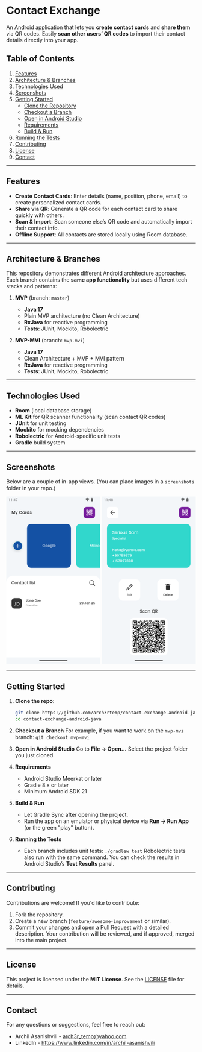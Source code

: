 # Contact Exchange

An Android application that lets you **create contact cards** and **share them** via QR codes. Easily **scan other users’ QR codes** to import their contact details directly into your app.

## Table of Contents
1. [Features](#features)  
2. [Architecture & Branches](#architecture--branches)  
3. [Technologies Used](#technologies-used)  
4. [Screenshots](#screenshots)  
5. [Getting Started](#getting-started)
   - [Clone the Repository](#clone-the-repository)
   - [Checkout a Branch](#checkout-a-branch)
   - [Open in Android Studio](#open-in-android-studio)
   - [Requirements](#requirements)
   - [Build & Run](#build--run)
6. [Running the Tests](#running-the-tests)  
7. [Contributing](#contributing)  
8. [License](#license)  
9. [Contact](#contact)

---

## Features
- **Create Contact Cards**: Enter details (name, position, phone, email) to create personalized contact cards.
- **Share via QR**: Generate a QR code for each contact card to share quickly with others.
- **Scan & Import**: Scan someone else’s QR code and automatically import their contact info.
- **Offline Support**: All contacts are stored locally using Room database.

---

## Architecture & Branches
This repository demonstrates different Android architecture approaches. Each branch contains the **same app functionality** but uses different tech stacks and patterns:

1. **MVP** (branch: `master`)
   - **Java 17**
   - Plain MVP architecture (no Clean Architecture)
   - **RxJava** for reactive programming
   - **Tests**: JUnit, Mockito, Robolectric

2. **MVP-MVI** (branch: `mvp-mvi`)
   - **Java 17**
   - Clean Architecture + MVP + MVI pattern
   - **RxJava** for reactive programming
   - **Tests**: JUnit, Mockito, Robolectric

---

## Technologies Used
- **Room** (local database storage)  
- **ML Kit** for QR scanner functionality (scan contact QR codes)  
- **JUnit** for unit testing  
- **Mockito** for mocking dependencies  
- **Robolectric** for Android-specific unit tests  
- **Gradle** build system

---

## Screenshots
Below are a couple of in-app views. (You can place images in a `screenshots` folder in your repo.)

<p style="text-align: center;">
  <img src="screenshots/contact_list.png" width="250" />
  <img src="screenshots/contact_details.png" width="250" />
</p>

---

## Getting Started

1. **Clone the repo**:
   ```bash
   git clone https://github.com/arch3rtemp/contact-exchange-android-java.git
   cd contact-exchange-android-java

2. **Checkout a Branch**
   For example, if you want to work on the `mvp-mvi` branch:
   `git checkout mvp-mvi`

3. **Open in Android Studio**
   Go to **File → Open...**
   Select the project folder you just cloned.

4. **Requirements**
   * Android Studio Meerkat or later
   * Gradle 8.x or later
   * Minimum Android SDK 21

5. **Build & Run**
   * Let Gradle Sync after opening the project.
   * Run the app on an emulator or physical device via **Run → Run App** (or the green "play" button).

6. **Running the Tests**
   * Each branch includes unit tests:
   `./gradlew test`
   Robolectric tests also run with the same command. You can check the results in Android Studio’s **Test Results** panel.

---

## Contributing
Contributions are welcome! If you'd like to contribute:
1. Fork the repository.
2. Create a new branch (`feature/awesome-improvement` or similar).
3. Commit your changes and open a Pull Request with a detailed description.
Your contribution will be reviewed, and if approved, merged into the main project.

---

## License
This project is licensed under the **MIT License**. See the [LICENSE](LICENSE) file for details.

---

## Contact
For any questions or suggestions, feel free to reach out:
* Archil Asanishvili - <arch3r_temp@yahoo.com>
* LinkedIn - <https://www.linkedin.com/in/archil-asanishvili>
